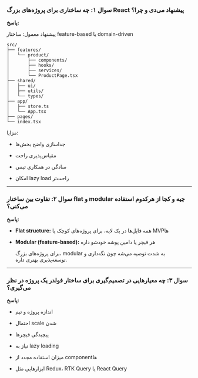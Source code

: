 ### **سوال ۱: چه ساختاری برای پروژه‌های بزرگ React پیشنهاد می‌دی و چرا؟**

  

**پاسخ:**

پیشنهاد معمول: ساختار feature-based یا domain-driven

```
src/
├── features/
│   └── product/
│       ├── components/
│       ├── hooks/
│       ├── services/
│       └── ProductPage.tsx
├── shared/
│   ├── ui/
│   ├── utils/
│   └── types/
├── app/
│   ├── store.ts
│   └── App.tsx
├── pages/
└── index.tsx
```

مزایا:

- جداسازی واضح بخش‌ها
    
- مقیاس‌پذیری راحت
    
- سادگی در همکاری تیمی
    
- امکان lazy load راحت‌تر
    

---

### **سوال ۲: تفاوت بین ساختار flat و modular چیه و کجا از هرکدوم استفاده می‌کنی؟**

  

**پاسخ:**

- **Flat structure:** همه فایل‌ها در یک لایه، برای پروژه‌های کوچک یا MVPها
    
- **Modular (feature-based):** هر فیچر یا دامین پوشه خودشو داره
    
    برای پروژه‌های بزرگ، modular به شدت توصیه می‌شه چون نگه‌داری و توسعه‌پذیری بهتری داره.
    

---

### **سوال ۳: چه معیارهایی در تصمیم‌گیری برای ساختار فولدر یک پروژه در نظر می‌گیری؟**

  

**پاسخ:**

- اندازه پروژه و تیم
    
- احتمال scale شدن
    
- پیچیدگی فیچرها
    
- نیاز به lazy loading
    
- میزان استفاده مجدد از componentها
    
- ابزارهایی مثل Redux، RTK Query یا React Query
